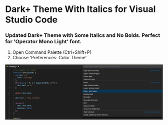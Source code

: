 # Dark+ Theme With Italics for Visual Studio Code

### Updated Dark+ Theme with Some Italics and No Bolds. Perfect for 'Operator Mono Light' font.

1. Open Command Palette (Ctrl+Shift+P)
2. Choose 'Preferences: Color Theme'


<p align="center">
  <img src="example.png" />
</p>
